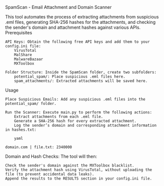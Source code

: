 SpamScan - Email Attachment and Domain Scanner

This tool automates the process of extracting attachments from suspicious .eml files, generating SHA-256 hashes for the attachments, and checking the sender's domain and attachment hashes against various APIs.
Prerequisites

    API Keys: Obtain the following free API keys and add them to your config.ini file:
        VirusTotal
        MalShare
        MalwareBazaar
        MXToolbox

    Folder Structure: Inside the SpamScan folder, create two subfolders:
        potential_spam/: Place suspicious .eml files here.
        spam_attachments/: Extracted attachments will be saved here.

Usage

    Place Suspicious Emails: Add any suspicious .eml files into the potential_spam/ folder.

    Run the Scanner: Execute main.py to perform the following actions:
        Extract attachments from each .eml file.
        Generate a SHA-256 hash for every extracted attachment.
        Log the sender’s domain and corresponding attachment information in hashes.txt:

        yaml

    domain.com | file.txt: 2340000

Domain and Hash Checks: The tool will then:

    Check the sender's domain against the MXToolbox blacklist.
    Verify the attachment hash using VirusTotal, without uploading the file (to prevent accidental data leaks).
    Append the results to the RESULTS section in your config.ini file.
